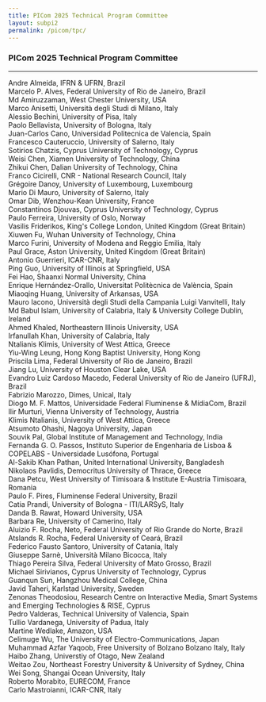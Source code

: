 ```yaml
---
title: PICom 2025 Technical Program Committee
layout: subpi2
permalink: /picom/tpc/
---
```



<h3>PICom 2025 Technical Program Committee</h3>
<hr/>
Andre Almeida, IFRN & UFRN, Brazil<br>
Marcelo P. Alves, Federal University of Rio de Janeiro, Brazil<br>
Md Amiruzzaman, West Chester University, USA<br>
Marco Anisetti, Università degli Studi di Milano, Italy<br>
Alessio Bechini, University of Pisa, Italy<br>
Paolo Bellavista, University of Bologna, Italy<br>
Juan-Carlos Cano, Universidad Politecnica de Valencia, Spain<br>
Francesco Cauteruccio, University of Salerno, Italy<br>
Sotirios Chatzis, Cyprus University of Technology, Cyprus<br>
Weisi Chen, Xiamen University of Technology, China<br>
Zhikui Chen, Dalian University of Technology, China<br>
Franco Cicirelli, CNR - National Research Council, Italy<br>
Grégoire Danoy, University of Luxembourg, Luxembourg<br>
Mario Di Mauro, University of Salerno, Italy<br>
Omar Dib, Wenzhou-Kean University, France<br>
Constantinos Djouvas, Cyprus University of Technology, Cyprus<br>
Paulo Ferreira, University of Oslo, Norway<br>
Vasilis Friderikos, King's College London, United Kingdom (Great Britain)<br>
Xiuwen Fu, Wuhan University of Technology, China<br>
Marco Furini, University of Modena and Reggio Emilia, Italy<br>
Paul Grace, Aston University, United Kingdom (Great Britain)<br>
Antonio Guerrieri, ICAR-CNR, Italy<br>
Ping Guo, University of Illinois at Springfield, USA<br>
Fei Hao, Shaanxi Normal University, China<br>
Enrique Hernández-Orallo, Universitat Politècnica de València, Spain<br>
Miaoqing Huang, University of Arkansas, USA<br>
Mauro Iacono, Università degli Studi della Campania Luigi Vanvitelli, Italy<br>
Md Babul Islam, University of Calabria, Italy & University College Dublin, Ireland<br>
Ahmed Khaled, Northeastern Illinois University, USA<br>
Irfanullah Khan, University of Calabria, Italy<br>
Ntalianis Klimis, University of West Attica, Greece<br>
Yiu-Wing Leung, Hong Kong Baptist University, Hong Kong<br>
Priscila Lima, Federal University of Rio de Janeiro, Brazil<br>
Jiang Lu, University of Houston Clear Lake, USA<br>
Evandro Luiz Cardoso Macedo, Federal University of Rio de Janeiro (UFRJ), Brazil<br>
Fabrizio Marozzo, Dimes, Unical, Italy<br>
Diogo M. F. Mattos, Universidade Federal Fluminense & MídiaCom, Brazil<br>
Ilir Murturi, Vienna University of Technology, Austria<br>
Klimis Ntalianis, University of West Attica, Greece<br>
Atsumoto Ohashi, Nagoya University, Japan<br>
Souvik Pal, Global Institute of Management and Technology, India<br>
Fernanda G. O. Passos, Instituto Superior de Engenharia de Lisboa & COPELABS - Universidade Lusófona, Portugal<br>
Al-Sakib Khan Pathan, United International University, Bangladesh<br>
Nikolaos Pavlidis, Democritus University of Thrace, Greece<br>
Dana Petcu, West University of Timisoara & Institute E-Austria Timisoara, Romania<br>
Paulo F. Pires, Fluminense Federal University, Brazil<br>
Catia Prandi, University of Bologna - ITI/LARSyS, Italy<br>
Danda B. Rawat, Howard University, USA<br>
Barbara Re, University of Camerino, Italy<br>
Aluizio F. Rocha, Neto, Federal University of Rio Grande do Norte, Brazil<br>
Atslands R. Rocha, Federal University of Ceará, Brazil<br>
Federico Fausto Santoro, University of Catania, Italy<br>
Giuseppe Sarnè, Università Milano Bicocca, Italy<br>
Thiago Pereira Silva, Federal University of Mato Grosso, Brazil<br>
Michael Sirivianos, Cyprus University of Technology, Cyprus<br>
Guanqun Sun, Hangzhou Medical College, China<br>
Javid Taheri, Karlstad University, Sweden<br>
Zenonas Theodosiou, Research Centre on Interactive Media, Smart Systems and Emerging Technologies & RISE, Cyprus<br>
Pedro Valderas, Technical University of Valencia, Spain<br>
Tullio Vardanega, University of Padua, Italy<br>
Martine Wedlake, Amazon, USA<br>
Celimuge Wu, The University of Electro-Communications, Japan<br>
Muhammad Azfar Yaqoob, Free University of Bolzano Bolzano Italy, Italy<br>
Haibo Zhang, Universtiy of Otago, New Zealand<br>
Weitao Zou, Northeast Forestry University & University of Sydney, China<br>
Wei Song, Shangai Ocean University, Italy<br>
Roberto Morabito, EURECOM, France<br>
Carlo Mastroianni, ICAR-CNR, Italy<br>